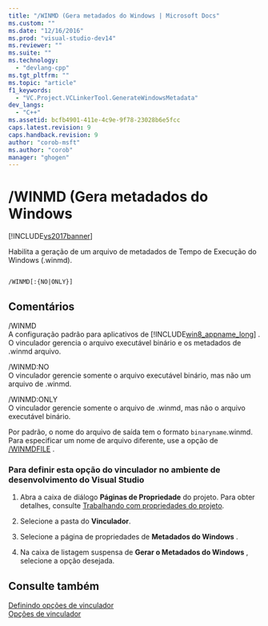 ```yaml
---
title: "/WINMD (Gera metadados do Windows | Microsoft Docs"
ms.custom: ""
ms.date: "12/16/2016"
ms.prod: "visual-studio-dev14"
ms.reviewer: ""
ms.suite: ""
ms.technology: 
  - "devlang-cpp"
ms.tgt_pltfrm: ""
ms.topic: "article"
f1_keywords: 
  - "VC.Project.VCLinkerTool.GenerateWindowsMetadata"
dev_langs: 
  - "C++"
ms.assetid: bcfb4901-411e-4c9e-9f78-23028b6e5fcc
caps.latest.revision: 9
caps.handback.revision: 9
author: "corob-msft"
ms.author: "corob"
manager: "ghogen"
---
```

# /WINMD (Gera metadados do Windows
[!INCLUDE[vs2017banner](../../assembler/inline/includes/vs2017banner.md)]

Habilita a geração de um arquivo de metadados de Tempo de Execução do Windows \(.winmd\).  
  
```  
  
/WINMD[:{NO|ONLY}]  
```  
  
## Comentários  
 \/WINMD  
 A configuração padrão para aplicativos de [!INCLUDE[win8_appname_long](../../build/includes/win8_appname_long_md.md)] .  O vinculador gerencia o arquivo executável binário e os metadados de .winmd arquivo.  
  
 \/WINMD:NO  
 O vinculador gerencie somente o arquivo executável binário, mas não um arquivo de .winmd.  
  
 \/WINMD:ONLY  
 O vinculador gerencie somente o arquivo de .winmd, mas não o arquivo executável binário.  
  
 Por padrão, o nome do arquivo de saída tem o formato `binaryname`.winmd.  Para especificar um nome de arquivo diferente, use a opção de [\/WINMDFILE](../Topic/-WINMDFILE%20\(Specify%20winmd%20File\).md) .  
  
### Para definir esta opção do vinculador no ambiente de desenvolvimento do Visual Studio  
  
1.  Abra a caixa de diálogo **Páginas de Propriedade** do projeto.  Para obter detalhes, consulte [Trabalhando com propriedades do projeto](../../ide/working-with-project-properties.md).  
  
2.  Selecione a pasta do **Vinculador**.  
  
3.  Selecione a página de propriedades de **Metadados do Windows** .  
  
4.  Na caixa de listagem suspensa de **Gerar o Metadados do Windows** , selecione a opção desejada.  
  
## Consulte também  
 [Definindo opções de vinculador](../../build/reference/setting-linker-options.md)   
 [Opções de vinculador](../../build/reference/linker-options.md)